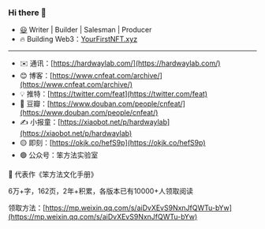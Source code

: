 ### Hi there 👋

- [😃](https://emojipedia.org/smiling-face-with-open-mouth/) Writer | Builder | Salesman | Producer
- 🔥 Building Web3：[YourFirstNFT.xyz](https://yourfirstnft.xyz/)
---
- ✉️ 通讯：[https://hardwaylab.com/](https://hardwaylab.com/)
- 😊 博客：[https://www.cnfeat.com/archive/](https://www.cnfeat.com/archive/)
- 💡 推特：[https://twitter.com/feat](https://twitter.com/feat)
- 📗 豆瓣：[https://www.douban.com/people/cnfeat/](https://www.douban.com/people/cnfeat/)
- ✍️ 小报童：[https://xiaobot.net/p/hardwaylab](https://xiaobot.net/p/hardwaylab)
- 🟡 即刻：[https://okjk.co/hefS9p](https://okjk.co/hefS9p)
- 🟢 公众号：笨方法实验室


📙 代表作《笨方法文化手册》

6万+字，162页，2年+积累，各版本已有10000+人领取阅读

领取方法：[https://mp.weixin.qq.com/s/aiDvXEvS9NxnJfQWTu-bYw](https://mp.weixin.qq.com/s/aiDvXEvS9NxnJfQWTu-bYw)
